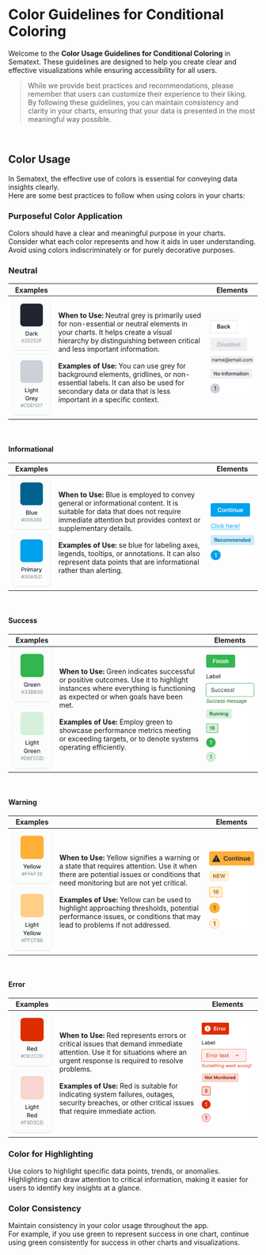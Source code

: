# Color Guidelines for Conditional Coloring

Welcome to the **Color Usage Guidelines for Conditional Coloring** in Sematext. 
These guidelines are designed to help you create clear and effective visualizations while ensuring accessibility for all users. 

> While we provide best practices and recommendations, please remember that users can customize their experience to their liking. <br/>By following these guidelines, you can maintain consistency and clarity in your charts, ensuring that your data is presented in the most meaningful way possible.

<br/>

## Color Usage
In Sematext, the effective use of colors is essential for conveying data insights clearly. 
<br/>Here are some best practices to follow when using colors in your charts:

### Purposeful Color Application

Colors should have a clear and meaningful purpose in your charts. 
<br/>Consider what each color represents and how it aids in user understanding. 
<br/>Avoid using colors indiscriminately or for purely decorative purposes.

### Neutral

| Examples  |  | Elements |
| ------------- | ------------- |------------- |
| ![Neutral Colors](../images/dashboards/color-guide/color-example-neutral.png) | **When to Use:** Neutral grey is primarily used for non-essential or neutral elements in your charts. It helps create a visual hierarchy by distinguishing between critical and less important information. <br/> <br/> **Examples of Use:** You can use grey for background elements, gridlines, or non-essential labels. It can also be used for secondary data or data that is less important in a specific context.  | ![Neutral Color Elements](../images/dashboards/color-guide/color-example-neutral-elements.png)  |

<br/>

#### Informational

| Examples  |  | Elements |
| ------------- | ------------- |------------- |
| ![Informational Colors](../images/dashboards/color-guide/color-example-info.png) | **When to Use:** Blue is employed to convey general or informational content. It is suitable for data that does not require immediate attention but provides context or supplementary details. <br/> <br/> **Examples of Use:** se blue for labeling axes, legends, tooltips, or annotations. It can also represent data points that are informational rather than alerting.  | ![Informational Color Elements](../images/dashboards/color-guide/color-example-info-elements.png)  |

<br/>

#### Success

| Examples  |  | Elements |
| ------------- | ------------- |------------- |
| ![Success Colors](../images/dashboards/color-guide/color-example-success.png) | **When to Use:** Green indicates successful or positive outcomes. Use it to highlight instances where everything is functioning as expected or when goals have been met. <br/> <br/> **Examples of Use:** Employ green to showcase performance metrics meeting or exceeding targets, or to denote systems operating efficiently.  | ![Success Color Elements](../images/dashboards/color-guide/color-example-success-elements.png)  |

<br/>

#### Warning

| Examples  |  | Elements |
| ------------- | ------------- |------------- |
| ![Warning Colors](../images/dashboards/color-guide/color-example-warning.png) | **When to Use:** Yellow signifies a warning or a state that requires attention. Use it when there are potential issues or conditions that need monitoring but are not yet critical. <br/> <br/> **Examples of Use:** Yellow can be used to highlight approaching thresholds, potential performance issues, or conditions that may lead to problems if not addressed.  | ![Warning Color Elements](../images/dashboards/color-guide/color-example-warning-elements.png)  |

<br/>

#### Error

| Examples  |  | Elements |
| ------------- | ------------- |------------- |
| ![Error Colors](../images/dashboards/color-guide/color-example-error.png) | **When to Use:** Red represents errors or critical issues that demand immediate attention. Use it for situations where an urgent response is required to resolve problems. <br/> <br/> **Examples of Use:** Red is suitable for indicating system failures, outages, security breaches, or other critical issues that require immediate action.  | ![Error Color Elements](../images/dashboards/color-guide/color-example-error-elements.png)  |

### Color for Highlighting

Use colors to highlight specific data points, trends, or anomalies. <br/> 
Highlighting can draw attention to critical information, making it easier for users to identify key insights at a glance.

### Color Consistency

Maintain consistency in your color usage throughout the app.  <br/> 
For example, if you use green to represent success in one chart, continue using green consistently for success in other charts and visualizations.
